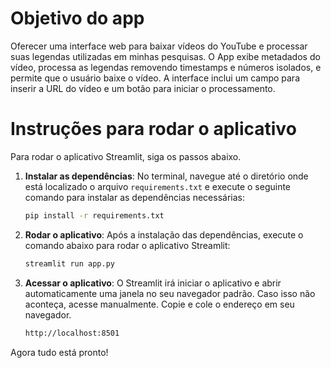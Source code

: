 # Objetivo do app

Oferecer uma interface web para baixar vídeos do YouTube e processar suas legendas utilizadas em minhas pesquisas. O App exibe metadados do vídeo, processa as legendas removendo timestamps e números isolados, e permite que o usuário baixe o vídeo. A interface inclui um campo para inserir a URL do vídeo e um botão para iniciar o processamento.

# Instruções para rodar o aplicativo

Para rodar o aplicativo Streamlit, siga os passos abaixo.

1. **Instalar as dependências**: No terminal, navegue até o diretório onde está localizado o arquivo `requirements.txt` e execute o seguinte comando para instalar as dependências necessárias:

   ```bash
   pip install -r requirements.txt


2. **Rodar o aplicativo**: Após a instalação das dependências, execute o comando abaixo para rodar o aplicativo Streamlit:

    ```bash
    streamlit run app.py
    
 
 3. **Acessar o aplicativo**: O Streamlit irá iniciar o aplicativo e abrir automaticamente uma janela no seu navegador padrão. Caso isso não aconteça, acesse manualmente. Copie e cole o endereço em seu navegador.

    ```bash
    http://localhost:8501
    

Agora tudo está pronto! 
